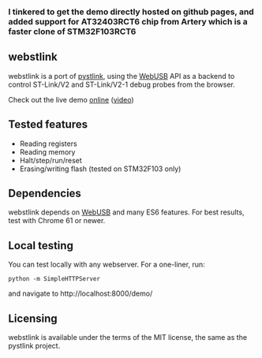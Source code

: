 ### I tinkered to get the demo directly hosted on github pages, and added support for AT32403RCT6 chip from Artery which is a faster clone of STM32F103RCT6

webstlink
---------
webstlink is a port of [pystlink](https://github.com/pavelrevak/pystlink), using the [WebUSB](https://wicg.github.io/webusb/) API as a backend to control ST-Link/V2 and ST-Link/V2-1 debug probes from the browser.

Check out the live demo [online](https://candas1.github.io/webstlink/) ([video](https://www.youtube.com/watch?v=NmIKtWMw-jw))

Tested features
---------------
* Reading registers
* Reading memory
* Halt/step/run/reset
* Erasing/writing flash (tested on STM32F103 only)

Dependencies
------------
webstlink depends on [WebUSB](https://caniuse.com/#feat=webusb) and many ES6 features.
For best results, test with Chrome 61 or newer.

Local testing
-------------
You can test locally with any webserver. For a one-liner, run:

    python -m SimpleHTTPServer

and navigate to http://localhost:8000/demo/

Licensing
---------
webstlink is available under the terms of the MIT license, the same as the pystlink project.
